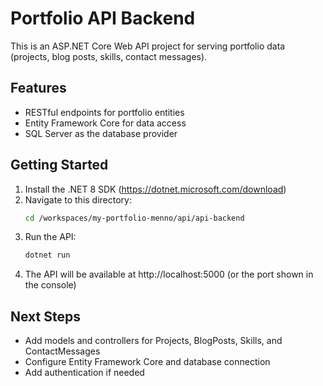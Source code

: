 # Portfolio API Backend

This is an ASP.NET Core Web API project for serving portfolio data (projects, blog posts, skills, contact messages).

## Features
- RESTful endpoints for portfolio entities
- Entity Framework Core for data access
- SQL Server as the database provider

## Getting Started

1. Install the .NET 8 SDK (https://dotnet.microsoft.com/download)
2. Navigate to this directory:
   ```bash
   cd /workspaces/my-portfolio-menno/api/api-backend
   ```
3. Run the API:
   ```bash
   dotnet run
   ```
4. The API will be available at http://localhost:5000 (or the port shown in the console)

## Next Steps
- Add models and controllers for Projects, BlogPosts, Skills, and ContactMessages
- Configure Entity Framework Core and database connection
- Add authentication if needed
